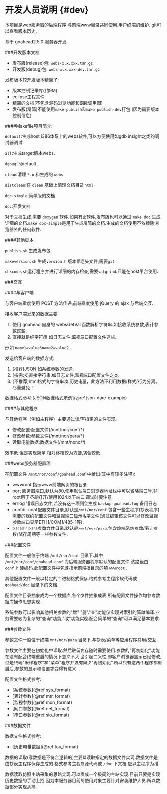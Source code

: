 开发人员说明 {#dev}
==========
本项目是web服务器的后端程序.与前端www目录共同使用.用户终端的维护.
git可以查看版本历史.

基于 goahead2.5.0 服务器开发.

###开发版本文档

* 发布版(release)包: `webs-x.x.xxx.tar.gz` 
* 开发版(debug)包: `webs-x.x.xxx-dev.tar.gz`

发布版本较开发版本精简了:
* 版本控制记录库(约9M)
* eclipse工程文件
* 精简的文档(不包含源码浏览功能和函数调用图)
* 发布版(精简)不能使用`make publish`和`make publish-dev`打包.(因为需要版本控制信息)

####Makefile项目简介:

`default`:生成host i386体系上的webs软件,可以方便使用如gdb insight之类的调试器调试.

`all`:生成target版本webs.

`debug`:同default

`clean`:清理 `*.o` 和生成的 `webs`

`distclean`:在 `clean` 基础上清理文档目录 `html`

`doc-simple`:简单版的文档

`doc`:开发文档

对于文档生成,需要 `doxygen` 软件.如果有此软件,发布版也可以通过 `make doc` 生成详细的文档.`make doc-simple`是用于生成精简的文档.生成的文档使用不依赖除浏览器外的任何软件.

####其他脚本

`publish.sh` 生成发布包

`makeversion.sh` 生成`version.h` 版本信息头文件,需要`git`

`chkcode.sh`运行程序并进行详细的内存检查,需要`valgrind`.只能在host平台使用.


###交互

####与客户端

与客户端重度使用 POST 方法传递,前端重度使用 jQuery 的 ajax 与后端交互.

接收客户端发来的数据主要

1. 使用 goahead 自身的 websGetVal 函数解析字符串.如接收系统参数,表计参数这些.
2. 直接就是纯字符串.如日志文件,监视端口配置文件这些.

形如 `name1=value&name2=value2` .

发送给客户端的数据方式:

1. (推荐)JSON.如系统参数的发送.
2. (按需求)直接字符串.如日志文件,监视端口配置文件之类.
3. (不推荐)html格式的字符串.如历史电量，此方法不利用数据/样式/行为分离。尽量避免！

数据格式参考:[JSON数据格式示例](@ref json-date-example)

####与其他程序

与其他程序（例如主程序）主要通过读/写指定的文件实现。

* 修改配置:配置文件(/mnt/nor/conf/*)
* 修改参数:参数文件(/mnt/nor/para/*)
* 读取电量数据:数据文件(/mnt/nond/*).

效率低.但是实现简单.相对移植较为方便,耦合较低.

###webs服务器配置项

在配置文件 `/mnt/nor/conf/goahead.conf` 中给出(其中有较多注释):
* wwwroot 指示www前端网页的根目录
* port 服务器端口,默认为80,使用默认端口浏览器地址栏中可以省略端口号.非root用于*不能*打开/使用1024以下端口.调试时要注意
* errlog 错误日志文件,若没有这一项则会生成 `backup-goahead.log` 备用日志
* confdir conf配置文件目录,默认是`/mnt/nor/conf`.包含一些主程序(抄表程序)需要的规约配置文件和监视端口显示名字文件(通过编辑该文件可以修改监视参数端口显示ETH1/COM1/485-1等).
* paradir para参数文件目录,默认是`/mnt/nor/para`.包含终端系统参数/表计参数/储存周期等一些参数文件.

###配置文件

配置文件一般位于终端 `/mnt/nor/conf` 目录下.其中 `/mnt/nor/conf/goahead.conf` 为后端服务器程序默认的配置文件.该路径由 `conf.h` 硬编码.此配置文件中包含指示前端根目录的项 `wwwroot` .

其他配置文件一般以特定的二进制格式保存.格式参考主程序软代码或 `goahead/doc` 目录下的文档.

配置文件目录抽象成为一个数据库,各个文件抽象成表.所有配置文件操作均参考数据库操作思想实现.

系统参数可以影响其他相关参数的"增" "删"."查"功能仅实现对索引的简单编译.业务需要较为复杂的"查询"功能."改"功能实现.配合简单的"查询"可以满足基本要求.

###参数文件

参数文件一般位于终端 `mnt/nor/para` 目录下.与抄表/菜单等应用程序共用/交互.

参数文件主要在初始化中读取.然后驻留内存随时需要使用.参数的"再初始化"功能在没有配合终端重启的情况下意义不大.会引起二义性,即客户浏览器显示已经修改,但是终端"采样程序"和"菜单"程序并没有同步"再初始化".所以只有这两个程序都重启后,参数的显示和设置才变得有意义.

配置文件格式参考:

* [系统参数](@ref sys_format)
* [表计参数](@ref mtr_format)
* [监视参数](@ref mon_format)
* [网口参数](@ref net_format)
* [串口参数](@ref sio_format)

###数据文件

数据文件格式参考:

* [历史电量数据](@ref tou_format)

数据的读取(写数据是不符合逻辑的)主要以读取指定的数据文件实现.数据文件是由抄表主程序保存生成的.格式参考主程序源代码或 `/doc` 下文档.应以主程序为准.

数据读取仿照主站采集的思路实现.可以看成一个极简的主站实现.目前只要是实现历史数据的手动上招.因为本服务器目前的使用对象主要针对安装维护人员.所以数据部分实现从简.

